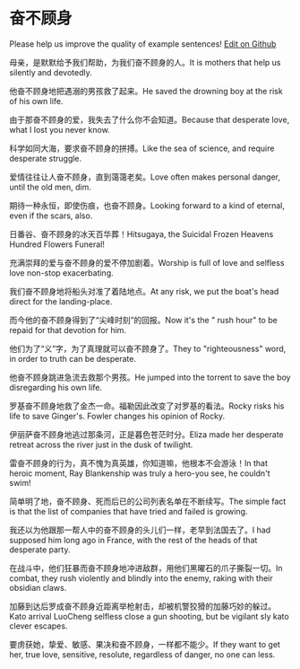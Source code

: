 # 奋不顾身

Please help us improve the quality of example sentences! [Edit on Github](https://github.com/jiyushe/jiyu-example-sentence-source/blob/main/chinese/fenbugushen.md)

<p><span class="chinese">母亲，是默默给予我们帮助，为我们奋不顾身的人。</span><span class="english">It is mothers that help us silently and devotedly.</span></p>

<p><span class="chinese">他奋不顾身地把遇溺的男孩救了起来。</span><span class="english">He saved the drowning boy at the risk of his own life.</span></p>

<p><span class="chinese">由于那奋不顾身的爱，我失去了什么你不会知道。</span><span class="english">Because that desperate love, what I lost you never know.</span></p>

<p><span class="chinese">科学如同大海，要求奋不顾身的拼搏。</span><span class="english">Like the sea of science, and require desperate struggle.</span></p>

<p><span class="chinese">爱情往往让人奋不顾身，直到蔼蔼老矣。</span><span class="english">Love often makes personal danger, until the old men, dim.</span></p>

<p><span class="chinese">期待一种永恒，即使伤痕，也奋不顾身。</span><span class="english">Looking forward to a kind of eternal, even if the scars, also.</span></p>

<p><span class="chinese">日番谷、奋不顾身的冰天百华葬！</span><span class="english">Hitsugaya, the Suicidal Frozen Heavens Hundred Flowers Funeral!</span></p>

<p><span class="chinese">充满崇拜的爱与奋不顾身的爱不停加剧着。</span><span class="english">Worship is full of love and selfless love non-stop exacerbating.</span></p>

<p><span class="chinese">我们奋不顾身地将船头对准了着陆地点。</span><span class="english">At any risk, we put the boat's head direct for the landing-place.</span></p>

<p><span class="chinese">而今他的奋不顾身得到了“尖峰时刻”的回报。</span><span class="english">Now it's the " rush hour" to be repaid for that devotion for him.</span></p>

<p><span class="chinese">他们为了“义”字，为了真理就可以奋不顾身了。</span><span class="english">They to "righteousness" word, in order to truth can be desperate.</span></p>

<p><span class="chinese">他奋不顾身跳进急流去救那个男孩。</span><span class="english">He jumped into the torrent to save the boy disregarding his own life.</span></p>

<p><span class="chinese">罗基奋不顾身地救了金杰一命。福勒因此改变了对罗基的看法。</span><span class="english">Rocky risks his life to save Ginger's. Fowler changes his opinion of Rocky.</span></p>

<p><span class="chinese">伊丽萨奋不顾身地逃过那条河，正是暮色苍茫时分。</span><span class="english">Eliza made her desperate retreat across the river just in the dusk of twilight.</span></p>

<p><span class="chinese">雷奋不顾身的行为，真不愧为真英雄，你知道嘛，他根本不会游泳！</span><span class="english">In that heroic moment, Ray Blankenship was truly a hero-you see, he couldn't swim!</span></p>

<p><span class="chinese">简单明了地，奋不顾身、死而后已的公司列表名单在不断续写。</span><span class="english">The simple fact is that the list of companies that have tried and failed is growing.</span></p>

<p><span class="chinese">我还以为他跟那一帮人中的奋不顾身的头儿们一样，老早到法国去了。</span><span class="english">I had supposed him long ago in France, with the rest of the heads of that desperate party.</span></p>

<p><span class="chinese">在战斗中，他们狂暴而奋不顾身地冲进敌群，用他们黑曜石的爪子撕裂一切。</span><span class="english">In combat, they rush violently and blindly into the enemy, raking with their obsidian claws.</span></p>

<p><span class="chinese">加藤到达后罗成奋不顾身近距离举枪射击，却被机警狡猾的加藤巧妙的躲过。</span><span class="english">Kato arrival LuoCheng selfless close a gun shooting, but be vigilant sly kato clever escapes.</span></p>

<p><span class="chinese">要虏获她，挚爱、敏感、果决和奋不顾身，一样都不能少。</span><span class="english">If they want to get her, true love, sensitive, resolute, regardless of danger, no one can less.</span></p>

